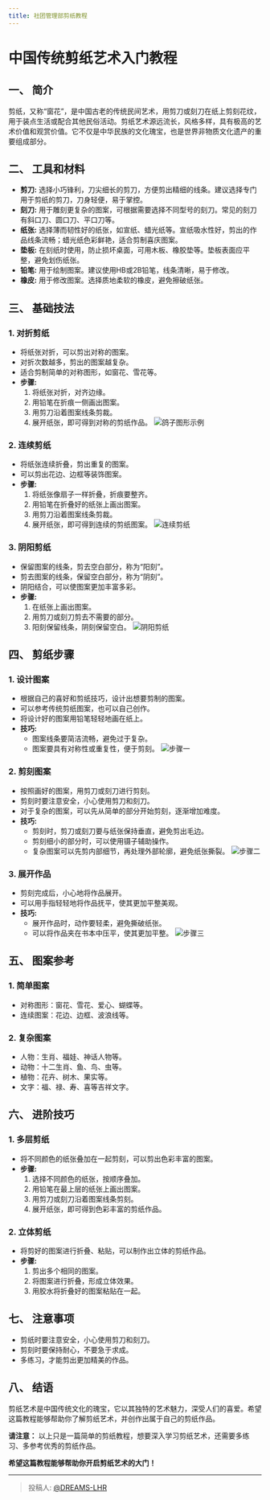 ```yaml
---
title: 社团管理部剪纸教程
---
```


# 中国传统剪纸艺术入门教程

## 一、 简介

剪纸，又称“窗花”，是中国古老的传统民间艺术，用剪刀或刻刀在纸上剪刻花纹，用于装点生活或配合其他民俗活动。剪纸艺术源远流长，风格多样，具有极高的艺术价值和观赏价值。它不仅是中华民族的文化瑰宝，也是世界非物质文化遗产的重要组成部分。

## 二、 工具和材料

- **剪刀:** 选择小巧锋利，刀尖细长的剪刀，方便剪出精细的线条。建议选择专门用于剪纸的剪刀，刀身轻便，易于掌控。
- **刻刀:** 用于雕刻更复杂的图案，可根据需要选择不同型号的刻刀。常见的刻刀有斜口刀、圆口刀、平口刀等。
- **纸张:** 选择薄而韧性好的纸张，如宣纸、蜡光纸等。宣纸吸水性好，剪出的作品线条流畅；蜡光纸色彩鲜艳，适合剪制喜庆图案。
- **垫板:** 在刻纸时使用，防止损坏桌面，可用木板、橡胶垫等。垫板表面应平整，避免划伤纸张。
- **铅笔:** 用于绘制图案。建议使用HB或2B铅笔，线条清晰，易于修改。
- **橡皮:** 用于修改图案。选择质地柔软的橡皮，避免擦破纸张。

## 三、 基础技法

### 1. 对折剪纸

- 将纸张对折，可以剪出对称的图案。
- 对折次数越多，剪出的图案越复杂。
- 适合剪制简单的对称图形，如窗花、雪花等。
- **步骤:**
  1. 将纸张对折，对齐边缘。
  2. 用铅笔在折痕一侧画出图案。
  3. 用剪刀沿着图案线条剪裁。
  4. 展开纸张，即可得到对称的剪纸作品。
![鸽子图形示例](https://cyberdownload.anrunlu.net/FlZyHbI7kDPt1hcBRPKdBkD3NzUS)

### 2. 连续剪纸

- 将纸张连续折叠，剪出重复的图案。
- 可以剪出花边、边框等装饰图案。
- **步骤:**
  1. 将纸张像扇子一样折叠，折痕要整齐。
  2. 用铅笔在折叠好的纸张上画出图案。
  3. 用剪刀沿着图案线条剪裁。
  4. 展开纸张，即可得到连续的剪纸图案。
![连续剪纸](https://cyberdownload.anrunlu.net/FiL8DtFBu5kKpSCFBb1AJFJeVqo5)

### 3. 阴阳剪纸

- 保留图案的线条，剪去空白部分，称为“阳刻”。
- 剪去图案的线条，保留空白部分，称为“阴刻”。
- 阴阳结合，可以使图案更加丰富多彩。
- **步骤:**
  1. 在纸张上画出图案。
  2. 用剪刀或刻刀剪去不需要的部分。
  3. 阳刻保留线条，阴刻保留空白。
![阴阳剪纸](https://cyberdownload.anrunlu.net/FrQoN_J1RBoOFUWEqq1R9WoDDdVv)

## 四、 剪纸步骤

### 1. 设计图案

- 根据自己的喜好和剪纸技巧，设计出想要剪制的图案。
- 可以参考传统剪纸图案，也可以自己创作。
- 将设计好的图案用铅笔轻轻地画在纸上。
- **技巧:**
  - 图案线条要简洁流畅，避免过于复杂。
  - 图案要具有对称性或重复性，便于剪刻。
![步骤一](https://cyberdownload.anrunlu.net/For3H8N02Z3cKOyXtQ4GlSITrv4m)

### 2. 剪刻图案

- 按照画好的图案，用剪刀或刻刀进行剪刻。
- 剪刻时要注意安全，小心使用剪刀和刻刀。
- 对于复杂的图案，可以先从简单的部分开始剪刻，逐渐增加难度。
- **技巧:**
  - 剪刻时，剪刀或刻刀要与纸张保持垂直，避免剪出毛边。
  - 剪刻细小的部分时，可以使用镊子辅助操作。
  - 复杂图案可以先剪内部细节，再处理外部轮廓，避免纸张撕裂。
![步骤二](https://cyberdownload.anrunlu.net/FsnE-7k64WclO_NNeKiD8whXHEgB)

### 3. 展开作品

- 剪刻完成后，小心地将作品展开。
- 可以用手指轻轻地将作品抚平，使其更加平整美观。
- **技巧:**
  - 展开作品时，动作要轻柔，避免撕破纸张。
  - 可以将作品夹在书本中压平，使其更加平整。
![步骤三](https://cyberdownload.anrunlu.net/FryEtmWHph75B8KQCD_DU61kqsfX)

## 五、 图案参考

### 1. 简单图案

- 对称图形：窗花、雪花、爱心、蝴蝶等。
- 连续图案：花边、边框、波浪线等。

### 2. 复杂图案

- 人物：生肖、福娃、神话人物等。
- 动物：十二生肖、鱼、鸟、虫等。
- 植物：花卉、树木、果实等。
- 文字：福、禄、寿、喜等吉祥文字。

## 六、 进阶技巧

### 1. 多层剪纸

- 将不同颜色的纸张叠加在一起剪刻，可以剪出色彩丰富的图案。
- **步骤:**
  1. 选择不同颜色的纸张，按顺序叠加。
  2. 用铅笔在最上层的纸张上画出图案。
  3. 用剪刀或刻刀沿着图案线条剪刻。
  4. 展开纸张，即可得到色彩丰富的剪纸作品。

### 2. 立体剪纸

- 将剪好的图案进行折叠、粘贴，可以制作出立体的剪纸作品。
- **步骤:**
  1. 剪出多个相同的图案。
  2. 将图案进行折叠，形成立体效果。
  3. 用胶水将折叠好的图案粘贴在一起。


## 七、 注意事项

- 剪纸时要注意安全，小心使用剪刀和刻刀。
- 剪刻时要保持耐心，不要急于求成。
- 多练习，才能剪出更加精美的作品。

## 八、 结语

剪纸艺术是中国传统文化的瑰宝，它以其独特的艺术魅力，深受人们的喜爱。希望这篇教程能够帮助你了解剪纸艺术，并创作出属于自己的剪纸作品。



**请注意：** 以上只是一篇简单的剪纸教程，想要深入学习剪纸艺术，还需要多练习、多参考优秀的剪纸作品。

**希望这篇教程能够帮助你开启剪纸艺术的大门！**

---

> 投稿人: [@DREAMS-LHR](https://github.com/DREAMS-LHR)
